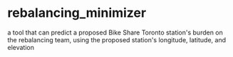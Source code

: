 # rebalancing_minimizer
a tool that can predict a proposed Bike Share Toronto station's burden on the rebalancing team, using the proposed station's longitude, latitude, and elevation
